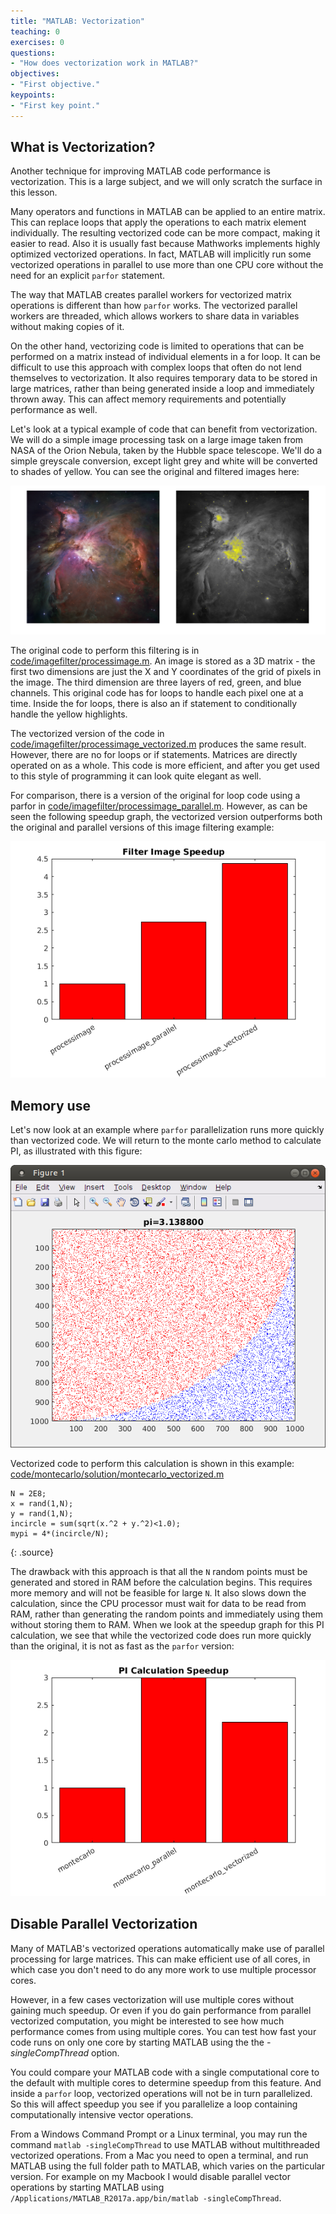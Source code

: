 ```yaml
---
title: "MATLAB: Vectorization"
teaching: 0
exercises: 0
questions:
- "How does vectorization work in MATLAB?"
objectives:
- "First objective."
keypoints:
- "First key point."
---
```



## What is Vectorization?

Another technique for improving MATLAB code performance is vectorization.  This is a large subject, and we will only scratch the surface in this lesson.

Many operators and functions in MATLAB can be applied to an entire matrix.  This can replace loops that apply the operations to each matrix element individually.  The resulting vectorized code can be more compact, making it easier to read.  Also it is usually fast because Mathworks implements highly optimized vectorized operations.  In fact, MATLAB will implicitly run some vectorized operations in parallel to use more than one CPU core without the need for an explicit `parfor` statement.

The way that MATLAB creates parallel workers for vectorized matrix operations is different than how `parfor` works.  The vectorized parallel workers are threaded, which allows workers to share data in variables without making copies of it.

On the other hand, vectorizing code is limited to operations that can be performed on a matrix instead of individual elements in a for loop.  It can be difficult to use this approach with complex loops that often do not lend themselves to vectorization.  It also requires temporary data to be stored in large matrices, rather than being generated inside a loop and immediately thrown away.  This can affect memory requirements and potentially performance as well.

Let's look at a typical example of code that can benefit from vectorization.  We will do a simple image processing task on a large image taken from NASA of the Orion Nebula, taken by the Hubble space telescope.  We'll do a simple greyscale conversion, except light grey and white will be converted to shades of yellow.  You can see the original and filtered images here: 

![Image Original](../fig/hubble_orion_nebula.png)

The original code to perform this filtering is in [code/imagefilter/processimage.m](../code/imagefilter/processimage.m).  An image is stored as a 3D matrix - the first two dimensions are just the X and Y coordinates of the grid of pixels in the image.  The third dimension are three layers of red, green, and blue channels.  This original code has for loops to handle each pixel one at a time.  Inside the for loops, there is also an if statement to conditionally handle the yellow highlights.

The vectorized version of the code in [code/imagefilter/processimage_vectorized.m](../code/imagefilter/processimage_vectorized.m) produces the same result.  However, there are no for loops or if statements.  Matrices are directly operated on as a whole.  This code is more efficient, and after you get used to this style of programming it can look quite elegant as well.

For comparison, there is a version of the original for loop code using a parfor in [code/imagefilter/processimage_parallel.m](../code/imagefilter/processimage_parallel.m).  However, as can be seen the following speedup graph, the vectorized version outperforms both the original and parallel versions of this image filtering example:

![Filter Image Speedup](../fig/speedup_imageprocessing.png)

## Memory use

Let's now look at an example where `parfor` parallelization runs more quickly than vectorized code.  We will return to the monte carlo method to calculate PI, as illustrated with this figure:

![Monte Carlo Illustration](../fig/montecarlo_illustration.png)

Vectorized code to perform this calculation is shown in this example: [code/montecarlo/solution/montecarlo_vectorized.m](../code/montecarlo/solution/montecarlo_vectorized.m)

~~~
N = 2E8;
x = rand(1,N);
y = rand(1,N);
incircle = sum(sqrt(x.^2 + y.^2)<1.0);
mypi = 4*(incircle/N);
~~~
{: .source}

The drawback with this approach is that all the `N` random points must be generated and stored in RAM before the calculation begins.  This requires more memory and will not be feasible for large `N`.  It also slows down the calculation, since the CPU processor must wait for data to be read from RAM, rather than generating the random points and immediately using them without storing them to RAM.  When we look at the speedup graph for this PI calculation, we see that while the vectorized code does run more quickly than the original, it is not as fast as the `parfor` version:

![Monte Carlo Speedup](../fig/speedup_montecarlo.png)


## Disable Parallel Vectorization

Many of MATLAB's vectorized operations automatically make use of parallel processing for large matrices.  This can make efficient use of all cores, in which case you don't need to do any more work to use multiple processor cores.

However, in a few cases vectorization will use multiple cores without gaining much speedup.  Or even if you do gain performance from parallel vectorized computation, you might be interested to see how much performance comes from using multiple cores.  You can test how fast your code runs on only one core by starting MATLAB using the the *-singleCompThread* option.

You could compare your MATLAB code with a single computational core to the default with multiple cores to determine speedup from this feature.  And inside a `parfor` loop, vectorized operations will not be in turn parallelized.  So this will affect speedup you see if you parallelize a loop containing computationally intensive vector operations.

From a Windows Command Prompt or a Linux terminal, you may run the command `matlab -singleCompThread` to use MATLAB without multithreaded vectorized operations.  From a Mac you need to open a terminal, and run MATLAB using the full folder path to MATLAB, which varies on the particular version. For example on my Macbook I would disable parallel vector operations by starting MATLAB using `/Applications/MATLAB_R2017a.app/bin/matlab -singleCompThread`.

